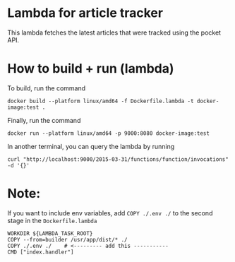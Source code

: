 # Lambda for article tracker

This lambda fetches the latest articles that were tracked using the pocket API.

# How to build + run (lambda)

To build, run the command

```
docker build --platform linux/amd64 -f Dockerfile.lambda -t docker-image:test .
```

Finally, run the command

```
docker run --platform linux/amd64 -p 9000:8080 docker-image:test
```

In another terminal, you can query the lambda by running

```
curl "http://localhost:9000/2015-03-31/functions/function/invocations" -d '{}'
```

# Note:

If you want to include env variables, add `COPY ./.env ./` to the second stage in the `Dockerfile.lambda`

```
WORKDIR ${LAMBDA_TASK_ROOT}
COPY --from=builder /usr/app/dist/* ./
COPY ./.env ./    # <--------- add this -----------
CMD ["index.handler"]
```